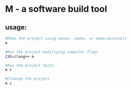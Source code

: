 # M - a software build tool

## usage:

```sh
#Make the project using meson, cmake, or make/autotools
m

#Run the project modifiying compiler flags
CXX=clang++ m

#Run the project tests
m t

#Cleanup the project
m c
```
